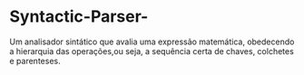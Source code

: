 # Syntactic-Parser-
Um analisador sintático que avalia uma expressão matemática, obedecendo a hierarquia das operações,ou seja, a sequência certa de chaves, colchetes e parenteses.
